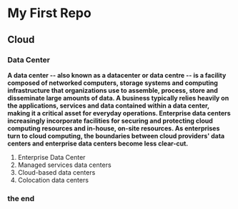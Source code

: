# My First Repo

## Cloud

### Data Center

**A data center -- also known as a datacenter or data centre -- is a facility composed of networked computers, storage systems and computing infrastructure that organizations use to assemble, process, store and disseminate large amounts of data. A business typically relies heavily on the applications, services and data contained within a data center, making it a critical asset for everyday operations. Enterprise data centers increasingly incorporate facilities for securing and protecting cloud computing resources and in-house, on-site resources. As enterprises turn to cloud computing, the boundaries between cloud providers' data centers and enterprise data centers become less clear-cut.**

1. Enterprise Data Center
2. Managed services data centers
3. Cloud-based data centers
4. Colocation data centers

### the end
